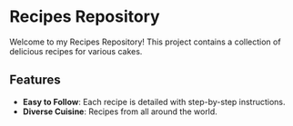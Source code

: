 # Recipes Repository

Welcome to my Recipes Repository! This project contains a collection of delicious recipes for various cakes.

## Features

- **Easy to Follow**: Each recipe is detailed with step-by-step instructions.
- **Diverse Cuisine**: Recipes from all around the world.


